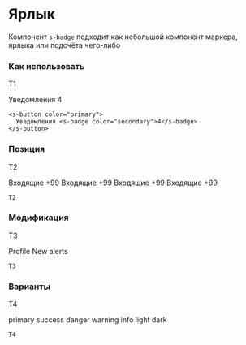 # Ярлык

Компонент `s-badge` подходит как небольшой компонент маркера, ярлыка или подсчёта чего-либо

### Как использовать
Т1

<s-button color="primary">
  Уведомления <s-badge color="secondary">4</s-badge>
</s-button>

``` vue
<s-button color="primary">
  Уведомления <s-badge color="secondary">4</s-badge>
</s-button>
```

### Позиция
Т2

<s-button color="primary" class="position-relative me-2">
    Входящие 
    <s-badge position="top-left" color="danger" shape="rounded-pill">
        +99
    </s-badge>
</s-button>

<s-button color="primary" class="position-relative me-5">
    Входящие 
    <s-badge position="top-right" color="danger" shape="rounded-pill">
        +99
    </s-badge>
</s-button>

<s-button color="primary" class="position-relative me-2">
    Входящие 
    <s-badge position="bottom-left" color="danger" shape="rounded-pill">
        +99
    </s-badge>
</s-button>

<s-button color="primary" class="position-relative">
    Входящие 
    <s-badge position="bottom-right" color="danger" shape="rounded-pill">
        +99
    </s-badge>
</s-button>

``` vue
Т2
```

###  Модификация
Т3

<s-button color="primary" class="position-relative">
  Profile
  <s-badge class="border border-light p-2" color="danger" position="top-right" shape="rounded-circle">
    <span class="visually-hidden">New alerts</span>
  </s-badge>
</s-button>


``` vue
Т3
```

###  Варианты
Т4

<s-badge color="primary">primary</s-badge>
<s-badge color="success">success</s-badge>
<s-badge color="danger">danger</s-badge>
<s-badge color="warning" shape="rounded-pill">warning</s-badge>
<s-badge color="info" shape="rounded-pill">info</s-badge>
<s-badge color="light" shape="rounded-pill">light</s-badge>
<s-badge color="dark" shape="rounded-pill">dark</s-badge>

``` vue
Т4
```
